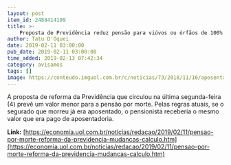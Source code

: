 ```yaml
---
layout: post
item_id: 2488414199
title: >-
    Proposta de Previdência reduz pensão para viúvos ou órfãos de 100% para 60%
author: Tatu D'Oquei
date: 2019-02-11 03:00:00
pub_date: 2019-02-11 03:00:00
time_added: 2019-02-13 07:42:34
category: avisamos
tags: []
image: https://conteudo.imguol.com.br/c/noticias/73/2018/11/16/aposentadoria-previdencia-inss-reforma-da-previdencia-1542388422433_v2_615x300.jpg
---
```


A proposta de reforma da Previdência que circulou na última segunda-feira (4) prevê um valor menor para a pensão por morte. Pelas regras atuais, se o segurado que morreu já era aposentado, o pensionista receberia o mesmo valor que era pago de aposentadoria.

**Link:** [https://economia.uol.com.br/noticias/redacao/2019/02/11/pensao-por-morte-reforma-da-previdencia-mudancas-calculo.htm](https://economia.uol.com.br/noticias/redacao/2019/02/11/pensao-por-morte-reforma-da-previdencia-mudancas-calculo.htm)

